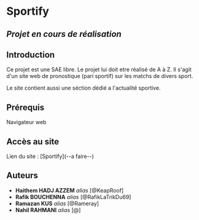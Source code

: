 # Sportify

## ***Projet en cours de réalisation***

## Introduction

Ce projet est une SAE libre. Le projet lui doit etre réalisé de A à Z.
Il s'agit d'un site web de pronostique (pari sportif) sur les matchs de divers sport.


Le site contient aussi une séction dédié a l'actualité sportive.

## Prérequis

Navigateur web

## Accès au site

Lien du site : [Sportify](--a faire--)

## Auteurs

* **Haithem HADJ AZZEM** _alias_ [@KeapRoof]
* **Rafik BOUCHENNA** _alias_ [@RafikLaTrikDu69]
* **Ramazan KUS** _alias_ [@Rameray]
* **Nahil RAHMANI** _alias_ [@]